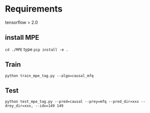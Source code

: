 # Requirements
tensorflow > 2.0

## install MPE
`cd ./MPE` type `pip install -e .`

## Train
`python train_mpe_tag.py --algo=causal_mfq `

## Test
`python test_mpe_tag.py --pred=causal --prey=mfq --pred_dir=xxx --drey_dir=xxx, --idx=149 149`